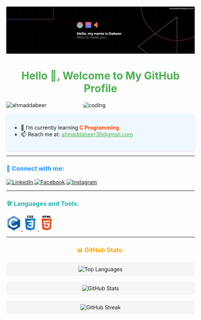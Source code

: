 ![logo](https://github.com/ahmaddabeer/ahmaddabeer/blob/main/Hello%2C%20my%20name%20is%20Dabeer.%20Nice%20to%20meet%20you..png)

<h1 align="center" style="color:#4CAF50;">Hello 👋, Welcome to My GitHub Profile</h1>

<img align="right" alt="coding" width="300" src="https://camo.githubusercontent.com/24c6287be76c155a12345cb131d1379589070ec28c94088f4582f19d3a1865e9/68747470733a2f2f6d69726f2e6d656469756d2e636f6d2f76322f726573697a653a6669743a313237322f312a5a53566d57476363317765454e6230536861775778772e676966" style="border-radius: 10px;">

<p align="left"> 
  <img src="https://komarev.com/ghpvc/?username=ahmaddabeer&label=Profile%20views&color=ff6347&style=flat" alt="ahmaddabeer" /> 
</p>

<div style="background-color:#f0f8ff; padding: 15px; border-radius: 8px; box-shadow: 0 2px 5px rgba(0,0,0,0.1);">
  <ul>
    <li>🌱 I’m currently learning <strong style="color:#ff4500;">C Programming</strong></li>
    <li>📫 Reach me at: <a href="mailto:ahmaddabeer36@gmail.com" style="color:#4CAF50;">ahmaddabeer36@gmail.com</a></li>
  </ul>
</div>

---

<h3 align="left" style="color:#1E90FF;">🤝 Connect with me:</h3>
<p align="left">
  <a href="https://linkedin.com/in/dabeer-ahmad" target="blank">
    <img align="center" src="https://raw.githubusercontent.com/rahuldkjain/github-profile-readme-generator/master/src/images/icons/Social/linked-in-alt.svg" alt="LinkedIn" height="30" width="40" />
  </a>
  <a href="https://fb.com/dabeer.ahmad" target="blank">
    <img align="center" src="https://raw.githubusercontent.com/rahuldkjain/github-profile-readme-generator/master/src/images/icons/Social/facebook.svg" alt="Facebook" height="30" width="40" />
  </a>
  <a href="https://instagram.com/dabeer9889" target="blank">
    <img align="center" src="https://raw.githubusercontent.com/rahuldkjain/github-profile-readme-generator/master/src/images/icons/Social/instagram.svg" alt="Instagram" height="30" width="40" />
  </a>
</p>

---

<h3 align="left" style="color:#20B2AA;">🛠️ Languages and Tools:</h3>
<p align="left"> 
  <a href="https://www.cprogramming.com/" target="_blank" rel="noreferrer"> 
    <img src="https://raw.githubusercontent.com/devicons/devicon/master/icons/c/c-original.svg" alt="C" width="40" height="40" />
  </a> 
  <a href="https://www.w3schools.com/css/" target="_blank" rel="noreferrer"> 
    <img src="https://raw.githubusercontent.com/devicons/devicon/master/icons/css3/css3-original-wordmark.svg" alt="CSS3" width="40" height="40" />
  </a> 
  <a href="https://www.w3.org/html/" target="_blank" rel="noreferrer"> 
    <img src="https://raw.githubusercontent.com/devicons/devicon/master/icons/html5/html5-original-wordmark.svg" alt="HTML5" width="40" height="40" />
  </a> 
</p>

---

<h3 align="center" style="color:#FFA500;">📊 GitHub Stats:</h3>
<p align="center" style="background-color:#f5f5f5; padding: 10px; border-radius: 8px;">
  <img src="https://github-readme-stats.vercel.app/api/top-langs?username=ahmaddabeer&show_icons=true&locale=en&layout=compact&theme=tokyonight" alt="Top Languages" />
</p>
<p align="center" style="background-color:#f5f5f5; padding: 10px; border-radius: 8px;">
  <img src="https://github-readme-stats.vercel.app/api?username=ahmaddabeer&show_icons=true&locale=en&theme=tokyonight" alt="GitHub Stats" />
</p>
<p align="center" style="background-color:#f5f5f5; padding: 10px; border-radius: 8px;">
  <img src="https://github-readme-streak-stats.herokuapp.com/?user=ahmaddabeer&theme=tokyonight" alt="GitHub Streak" />
</p>
